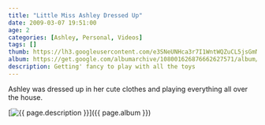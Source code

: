 ```yaml
---
title: "Little Miss Ashley Dressed Up"
date: 2009-03-07 19:51:00
age: 2
categories: [Ashley, Personal, Videos]
tags: []
thumb: https://lh3.googleusercontent.com/e3SNeUNHca3r7I1WntWQZuCL5jsGmNgw112tg3kg4mbomYgzzD1LRdiYjsBPnq8sxG70uoXs23ZfEGRb7Q=w293-h220
album: https://get.google.com/albumarchive/108001626876662627571/album/AF1QipOAOExr7IfPDnXaZmDLsQeqNZzM4TqtH4zQEx9Y?authKey=CNuXnKm-_5WehQE
description: Getting' fancy to play with all the toys
---
```

Ashley was dressed up in her cute clothes and playing everything all over the house.

[<img src="{{ page.thumb }}" alt="{{ page.description }}" class="wyseguys-album"/>]({{ page.album }})